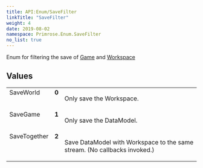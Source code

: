 ```yaml
---
title: API:Enum/SaveFilter
linkTitle: "SaveFilter"
weight: 4
date: 2019-08-02
namespace: Primrose.Enum.SaveFilter
no_list: true
---
```

<p class="summary">

Enum for filtering the save of <a href="/docs/api-reference/Class/Game/" >Game</a> and <a href="/docs/api-reference/Class/Workspace/" >Workspace</a>
</p>
 
## Values
 
<table class="studiohide">
<tbody>
<tr class="enum-row">
<td style="vertical-align:top;white-space:normal;">
<span class="name"">SaveWorld</span></td>
<td style="vertical-align:top;white-space:normal;">
<b class="value"">0</b></td>
<td style="vertical-align:top;white-space:normal;">
<p>
Only save the Workspace.
</p></td>
</tr>
<tr class="enum-row">
<td style="vertical-align:top;white-space:normal;">
<span class="name"">SaveGame</span></td>
<td style="vertical-align:top;white-space:normal;">
<b class="value"">1</b></td>
<td style="vertical-align:top;white-space:normal;">
<p>
Only save the DataModel.
</p></td>
</tr>
<tr class="enum-row">
<td style="vertical-align:top;white-space:normal;">
<span class="name"">SaveTogether</span></td>
<td style="vertical-align:top;white-space:normal;">
<b class="value"">2</b></td>
<td style="vertical-align:top;white-space:normal;">
<p>
Save DataModel with Workspace to the same stream. (No callbacks invoked.)
</p></td>
</tr>
</tbody>
</table>
